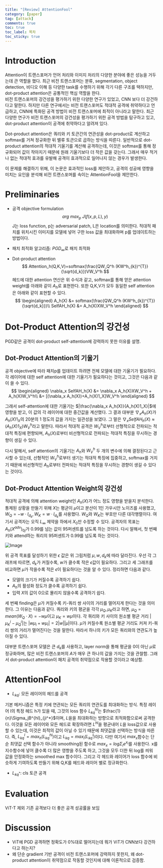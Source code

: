 ```yaml
---
title: "[Review] AttentionFool"
category: [paper]
tag: [attack]
comments: true
toc: true
toc_label: 목차
toc_sticky: true
---
```

# Introduction
Attention이 트랜스포머가 언어 처리와 이미지 처리의 다양한 분야에 좋은 성능을 거두는데 큰 역할을 했다.
최근 비전 트랜스포머는 분류, segmentation, object detection, 비디오 이해 등 다양한 task를 수행하기 위해 각기 다른 구조를 택하지만,
dot-product attention은 공통적인 핵심 역할을 한다.   
비전 트랜스포머의 강건성을 평가하기 위한 다양한 연구가 있었고, CNN 보다 더 강건하다고 말한다.
하지만 다른 연구에서는 비전 트랜스포머도 적대적 공격에 취약하다고 언급하고, CNN에 특화된 공격 방법이 비전 트랜스포머에 최적이 아니라고 말한다.
최근 다양한 연구가 비전 트랜스포머의 강건성을 평가하기 위한 공격 방법을 탐구하고 있고, dot-product attention이 공격에 취약하다고 알려져 있다.

Dot-product attention은 쿼리와 키 토큰간의 연관성을 dot-product로 계산하고 softmax를 거쳐 정규화한 뒤 밸류 토큰으로 곱하는 방식을 따른다.
일반적으로 dot-product attention의 적대적 기울기를 계산해 공격하는데, 이것은 softmax를 통해 정규화되어 값이 작아지기 때문에 원래 기울기보다 더 작은 값을 갖는다.
그래서 매우 적거나 없는 적대적 효과를 유발해 공격이 효과적으로 일어나지 않는 경우가 발생한다.

이 문제를 해결하기 위해, 이 논문은 효과적인 loss를 제안하고, 공격의 성공에 영향을 미치는 요인을 분석해 비전 트랜스포머를 속이는 AttentionFool을 제안한다.

# Preliminaries
* 공격 objective formulation
$$arg\ max_p\ J(f(x,p,L), y)$$
J는 loss function, p는 adversarial patch, L은 location를 의미한다. 적대적 패치를 위치시킨 이미지를 모델에 넣어 구한 loss 값을 최대화하며 p를 업데이트하는 방법이다.

* 패치 최적화 알고리즘: $PGD_\infty$로 패치 최적화

* Dot-product attention
$$
Attention_h(Q,K,V)=softmax(\frac{QW_Q^h (KW^h_{k})^{T}}{\sqrt{d_k}})VW_V^h
$$
헤드에 대한 attention 연산은 위 수식과 같고, softmax를 통해 얻은 attention weight를 아래와 같이 $A_h$로 표현한다.
또한 Q,K,V가 모두 동일한 self attention은 아래와 같이 표현할 수 있다.
$$
\begin{aligned}
A_h(X) &= softmax(\frac{QW_Q^h (KW^h_{k})^{T}}{\sqrt{d_k}})\\
SelfAH_h(X) &= A_h(X)XW_V^h
\end{aligned}
$$

# Dot-Product Attention의 강건성
PGD같은 공격이 dot-product self-attention에 강력하지 못한 이유를 설명.

## Dot-Product Attention의 기울기
공격 objective에 따라 패치p를 업데이트 하려면 전체 모델에 대한 기울기가 필요하다. 각 레이어에 대한 self attention에 대한 기울기가 필요하다는 것이고, 그것은 다음과 같이 쓸 수 있다.
$$
\begin{aligned}
\nabla_x SelfAH_h(X) &= \nabla_x A_h(X)XW_V^h + A_h(X)W_V^h\\
&= [(\nabla_x A_h(X))+A_h(X)1_X]W_V^h
\end{aligned}
$$

그래서 self-attention에 대한 기울기는 $|\frac{\nabla_x A_h(X)}{A_h(X)1_X}|$에 영향을 받고, 이 값의 각 레이어에 대한 중간값을 계산했다.
그 결과 대부분 $\nabla_x A_h(X)$가 $A_h(X)1_X$의 20분의 1 정도의 값을 가지는 일관성을 보였다.
그 말은 $\nabla_x SelfAH_h(X) \approx (A_h(X)1_X)W_V^h$라고 말한다. 
따라서 적대적 공격은 $W_V^h$로부터 선형적으로 전파되는 적대적 특징에 편향되며, $A_h(X)$로부터 비선형적으로 전파되는 적대적 특징을 무시하는 경향이 생길 수 있다.

다시 말해서, self attention의 기울기는 $A_h$와 $W_V^h$ 두 개의 변수에 의해 결정된다고 근사할 수 있는데, 선형적인 $W_V^h$로부터 생기는 적대적 특징에 집중하고, 
softmax를 거치기 때문에 비선형적인 $A_h$로부터 전파되는 적대적 특징을 무시하는 경향이 생길 수 있다는 것이다.

## Dot-Product Attention Weight의 강건성
적대적 공격에 의해 attention weight인 $A_h(X)$가 어느 정도 영향을 받을지 분석한다. 통제된 상황을 만들기 위해 $X$는 평균이 $\mu$이고 분산이 1인 가우시안 노이즈를 사용했고, $W_Q=-w\cdot I_{d_k}, W_K=w\cdot I_{d_k}$를 사용했다.
$W_Q$와 $W_K$는 부호만 다른 대각행렬이다.
여기서 공격자는 오직 $L_\infty$ 제약을 하에서 $X_0$만 수정할 수 있다.
공격자의 목표는 $A_h(X^{adv})_{0j}$가 0.99를 넘는 값이 95퍼센트를 넘도록 하는 것이다. 다시 말해서, 첫 번째 키와 attend하는 쿼리의 95퍼센트가 0.99를 넘도록 하는 것이다.

![Image](https://github.com/user-attachments/assets/8f631b99-b839-42d5-b699-dca6a04f9de5)

위 공격 목표를 달성하기 위한 $\epsilon$ 값은 위 그림처럼 $\mu, w, d_k$에 따라 달라진다.
우선 각 그래프에 따르면, $d_k$가 커질수록, $w$가 클수록 작은 $\epsilon$값이 필요하다. 그리고 세 그래프를 비교하면 $\mu$가 작을수록 적은 $\epsilon$이 필요하다는 것을 알 수 있다.
정리하면 다음과 같다.
* 모델의 크기가 커질수록 공격하기 쉽다.
* $A_h$의 활성화 정도가 클수록 공격하기 쉽다.
* 입력 $X$의 값이 0으로 몰리지 않을수록 공격하기 쉽다.

세 번째 finding은 $\mu$가 커질수록 키-쿼리 쌍 사이의 거리를 멀어지게 한다는 것을 의미한다. 그 이유는 다음과 같다.
쿼리와 키의 평균을 각각 $\mu_Q, \mu_K$라고 하면, $\mu_Q=mean(W_Q\cdot X)=-w\mu$이고 $\mu_K=w\mu$이다.
각 쿼리와 키 사이의 원소별 평균 거리 $|\mu_K^i-\mu_Q^i|$는 $|w\mu_i + w\mu_i| = 2|w||\mu|$이다.
$\mu$가 커질수록 원소별 평균 거리도 커져 키-쿼리 쌍의 거리가 멀어진다는 것을 말한다.
따라서 하나의 키가 모든 쿼리와의 연관도가 높아질 수 있다.

대부분 트랜스포머 모델은 큰 $d_k$를 사용하고, layer norm을 통해 평균을 0이 아닌 $\mu$로 정규화하며, 많은 비전 트랜스포머의 $A$가 매우 큰 하나의 값을 가지는 것을 관찰함.
그래서 dot-product attention이 패치 공격의 취약점으로 작용할 것이라고 예상함.

# AttentionFool
* $L_{kq}$: 모든 레이어의 헤드를 공격   

기본 메커니즘은 특정 키에 연관되는 모든 쿼리의 연관도를 최대화하는 방식.
특정 레이어 l의 특정 헤드 h가 있을 때, 그것의 loss 함수 $L^{hl}_{kq}$는 $\frac{1}{n}\Sigma_jB^{hl}_{ji^*}$이며, $L$을을 최대화하는 방향으로 최적화함으로써 공격한다.
이것을 모든 레이어와 모든 헤드로 확장하려면 $L^{hl}$을 평균내어 $L$을 loss값으로 사용할 수 있는데, 이것은 최적의 값이 아닐 수 있기 때문에 최댓값을 선택하는 방식을 따른다.
즉, $L^l_{kq}=max_h(L^{hl}_{kq})$이고 $L_{kq}=max_l(L^l_{kq})$이다. 다만 여기서 $max_x$함수는 단순 최댓값 선택 함수가 아니라 smoothing된 함수로 $max_x=log\Sigma_ie^{x_i}$를 사용한다.
x를 지수함수에 넣어 클수록 더 많은 영향을 주도록 하고, 그것을 모두 더한 뒤 log를 씌워 값을 안정화하는 smoothed max 함수이다.
그리고 각 헤드와 레이어가 loss 함수에 비슷하게 기여하도록 만들기 위해 Q,K를 헤드와 레이어 별로 정규화한다.

* $L_{kq^*}$: cls 토큰 공격

# Evaluation
ViT-T 제외 기존 공격보다 더 좋은 공격 성공률을 보임
# Discussion
* ViT에 PGD 공격하면 정확도가 0%대로 떨어지는데 뭐가 ViT가 CNN보다 강건하다고 하는지?
* 왜 단순 gradient 기반 공격이 비전 트랜스포머에 강력하지 못한지, 왜 dot-product attention이 취약점으로 작동할 것인지에 대해 이론적으로 검증함.